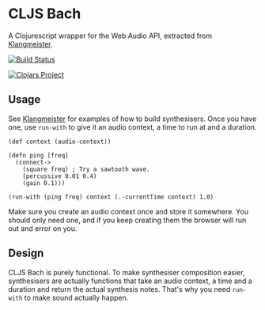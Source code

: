 CLJS Bach
=========

A Clojurescript wrapper for the Web Audio API, extracted from [Klangmeister](http://ctford.github.io/klangmeister/).

[![Build Status](https://travis-ci.org/ctford/cljs-bach.png)](https://travis-ci.org/ctford/cljs-bach)

[![Clojars Project](http://clojars.org/cljs-bach/latest-version.svg)](http://clojars.org/cljs-bach)

Usage
-----

See [Klangmeister](http://ctford.github.io/klangmeister/) for examples of how to build synthesisers.
Once you have one, use `run-with` to give it an audio context, a time to run at and a duration.

    (def context (audio-context))

    (defn ping [freq]
      (connect->
        (square freq) ; Try a sawtooth wave.
        (percussive 0.01 0.4)
        (gain 0.1)))

    (run-with (ping freq) context (.-currentTime context) 1.0)

Make sure you create an audio context once and store it somewhere. You should only need one, and if you keep creating
them the browser will run out and error on you.

Design
------

CLJS Bach is purely functional. To make synthesiser composition easier, synthesisers are actually functions that take
an audio context, a time and a duration and return the actual synthesis notes. That's why you need `run-with` to make
sound actually happen.
